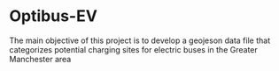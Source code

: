 # Optibus-EV
The main objective of this project is to develop a geojeson data file that categorizes  potential charging sites for electric buses in the Greater Manchester area
